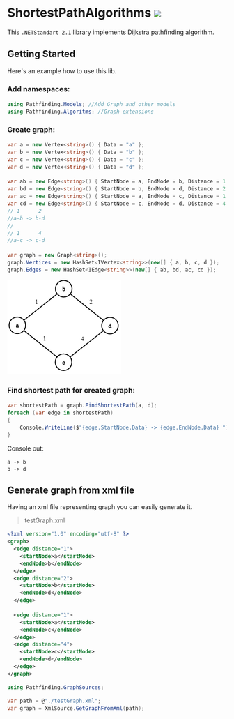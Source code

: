 # ShortestPathAlgorithms ![](https://github.com/prvacy/ShortestPathAlgorithms/workflows/.NET%20Core/badge.svg)
This ```.NETStandart 2.1``` library implements Dijkstra pathfinding algorithm.

## Getting Started
Here`s an example how to use this lib.
### Add namespaces:
```C#
using Pathfinding.Models; //Add Graph and other models
using Pathfinding.Algoritms; //Graph extensions 
```
### Greate graph:
```C#
var a = new Vertex<string>() { Data = "a" };
var b = new Vertex<string>() { Data = "b" };
var c = new Vertex<string>() { Data = "c" };
var d = new Vertex<string>() { Data = "d" };

var ab = new Edge<string>() { StartNode = a, EndNode = b, Distance = 1 };
var bd = new Edge<string>() { StartNode = b, EndNode = d, Distance = 2 };
var ac = new Edge<string>() { StartNode = a, EndNode = c, Distance = 1 };
var cd = new Edge<string>() { StartNode = c, EndNode = d, Distance = 4 };
// 1      2
//a-b -> b-d 
//
// 1      4
//a-c -> c-d

var graph = new Graph<string>();
graph.Vertices = new HashSet<IVertex<string>>(new[] { a, b, c, d });
graph.Edges = new HashSet<IEdge<string>>(new[] { ab, bd, ac, cd });
```
![Graph example](graph-example.png)
### Find shortest path for created graph:
```C#
var shortestPath = graph.FindShortestPath(a, d);
foreach (var edge in shortestPath)
{
    Console.WriteLine($"{edge.StartNode.Data} -> {edge.EndNode.Data} ");
}
```
Console out:
```
a -> b
b -> d
```


## Generate graph from xml file
Having an xml file representing graph you can easily generate it.
>testGraph.xml
```xml
<?xml version="1.0" encoding="utf-8" ?>
<graph>
  <edge distance="1">
    <startNode>a</startNode>
    <endNode>b</endNode>
  </edge>
  <edge distance="2">
    <startNode>b</startNode>
    <endNode>d</endNode>
  </edge>
  
  <edge distance="1">
    <startNode>a</startNode>
    <endNode>c</endNode>
  </edge>
  <edge distance="4">
    <startNode>c</startNode>
    <endNode>d</endNode>
  </edge>
</graph>
```
```c#
using Pathfinding.GraphSources;
```
```c#
var path = @"./testGraph.xml";
var graph = XmlSource.GetGraphFromXml(path);
```
  
 
